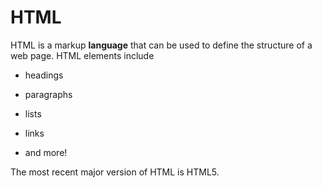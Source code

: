 # HTML







HTML is a markup **language** that can be used to define the structure of a web page. HTML elements include































































* headings































* paragraphs































* lists































* links































* and more!































































The most recent major version of HTML is HTML5.